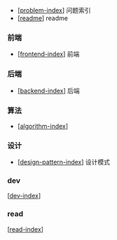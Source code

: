 - [[problem-index]] 问题索引
- [[readme]] readme

### 前端

- [[frontend-index]] 前端

### 后端

- [[backend-index]] 后端

### 算法

- [[algorithm-index]]

### 设计

- [[design-pattern-index]] 设计模式

### dev

[[dev-index]]

### read

[[read-index]]

[//begin]: # "Autogenerated link references for markdown compatibility"
[problem-index]: so/problem-index "Problem Index"
[readme]: readme "Readme"
[frontend-index]: frontend/frontend-index "Frontend Index"
[backend-index]: backend/backend-index "Backend Index"
[algorithm-index]: algorithm/algorithm-index "Algorithm Index"
[design-pattern-index]: design/pattern/design-pattern-index "Designpattern Index"
[dev-index]: dev/dev-index "Dev Index"
[read-index]: read/read-index "Read Index"
[//end]: # "Autogenerated link references"